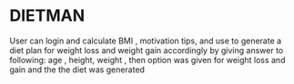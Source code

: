 # DIETMAN
User can login and calculate BMI , motivation tips, and use to generate a diet plan for weight loss and weight gain accordingly by giving answer to following: age , height, weight , then option was given for weight loss and gain and the the diet was generated
